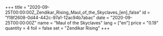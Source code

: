 +++
title = "2020-09-25T00:00:00Z_Zendikar_Rising_Maul_of_the_Skyclaves_[en]_false"
id = "f18f2608-0d44-442c-97a1-12ac94b7abac"
date = "2020-09-25T00:00:00Z"
name = "Maul of the Skyclaves"
lang = ["en"]
price = "0.19"
quantity = 4
foil = false
set = "Zendikar Rising"
+++
